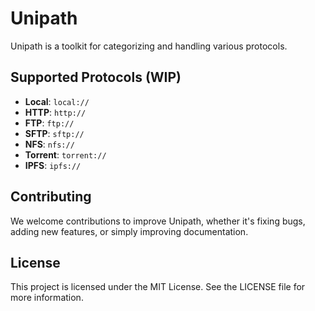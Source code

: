 # Unipath

Unipath is a toolkit for categorizing and handling various protocols.

## Supported Protocols (WIP)
- **Local**: `local://`
- **HTTP**: `http://`
- **FTP**: `ftp://`
- **SFTP**: `sftp://`
- **NFS**: `nfs://`
- **Torrent**: `torrent://`
- **IPFS**: `ipfs://`

## Contributing

We welcome contributions to improve Unipath, whether it's fixing bugs, adding new features, or simply improving documentation.

## License

This project is licensed under the MIT License. See the LICENSE file for more information.
